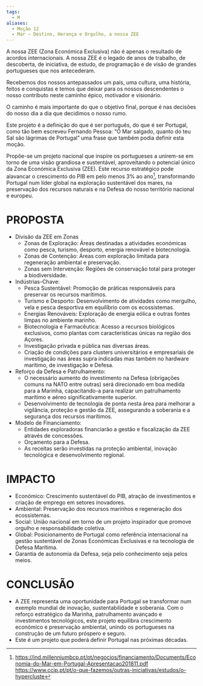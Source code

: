 ```yaml
---
tags:
  - M
aliases:
  - Moção 12
  - Mar — Destino, Herança e Orgulho, a nossa ZEE
---
```

A nossa ZEE (Zona Económica Exclusiva) não é apenas o resultado de acordos internacionais. A nossa ZEE é o legado de anos de trabalho, de descoberta, de iniciativa, de estudo, de programação e de visão de grandes portugueses que nos antecederam.

Recebemos dos nossos antepassados um país, uma cultura, uma história, feitos e conquistas e temos que deixar para os nossos descendentes o nosso contributo neste caminho épico, motivador e visionário.

O caminho é mais importante do que o objetivo final, porque é nas decisões do nosso dia a dia que decidimos o nosso rumo.

Este projeto é a definição do que é ser português, do que é ser Portugal, como tão bem escreveu Fernando Pessoa: “Ó Mar salgado, quanto do teu Sal são lágrimas de Portugal” uma frase que também podia definir esta moção.

Propõe-se um projeto nacional que inspire os portugueses a unirem-se em torno de uma visão grandiosa e sustentável, aproveitando o potencial único da Zona Económica Exclusiva (ZEE). Este recurso estratégico pode alavancar o crescimento do PIB em pelo menos 3% ao ano[^1], transformando Portugal num líder global na exploração sustentável dos mares, na preservação dos recursos naturais e na Defesa do nosso território nacional e europeu.

[^1]: https://ind.millenniumbcp.pt/pt/negocios/financiamento/Documents/Economia-do-Mar-em-Portugal-Apresentacao201811.pdf
https://www.ccip.pt/pt/o-que-fazemos/outras-iniciativas/estudos/o-hypercluste

# PROPOSTA

- Divisão da ZEE em Zonas
	- Zonas de Exploração: Áreas destinadas a atividades económicas como pesca, turismo, desporto, energia renovável e biotecnologia.
	- Zonas de Contenção: Áreas com exploração limitada para regeneração ambiental e preservação.
	- Zonas sem Intervenção: Regiões de conservação total para proteger a biodiversidade.
- Indústrias-Chave:
	- Pesca Sustentável: Promoção de práticas responsáveis para preservar os recursos marítimos.
	- Turismo e Desporto: Desenvolvimento de atividades como mergulho, vela e pesca desportiva em equilíbrio com os ecossistemas.
	- Energias Renováveis: Exploração de energia eólica e outras fontes limpas no ambiente marinho.
	- Biotecnologia e Farmacêutica: Acesso a recursos biológicos exclusivos, como plantas com características únicas na região dos Açores.
	- Investigação privada e pública nas diversas áreas.
	- Criação de condições para clusters universitários e empresariais de investigação nas áreas supra indicadas mas também no hardware marítimo, de investigação e Defesa.
- Reforço da Defesa e Patrulhamento:
	- O necessário aumento do investimento na Defesa (obrigações comuns na NATO entre outras) será direcionado em boa medida para a Marinha, capacitando-a para realizar um patrulhamento marítimo e aéreo significativamente superior.
	- Desenvolvimento de tecnologia de ponta nesta área para melhorar a vigilância, proteção e gestão da ZEE, assegurando a soberania e a segurança dos recursos marítimos.
- Modelo de Financiamento:
	- Entidades exploradoras financiarão a gestão e fiscalização da ZEE através de concessões.
	- Orçamento para a Defesa.
	- As receitas serão investidas na proteção ambiental, inovação tecnológica e desenvolvimento regional.

# IMPACTO

- Económico: Crescimento sustentável do PIB, atração de investimentos e criação de emprego em setores inovadores.
- Ambiental: Preservação dos recursos marinhos e regeneração dos ecossistemas.
- Social: União nacional em torno de um projeto inspirador que promove orgulho e responsabilidade coletiva.
- Global: Posicionamento de Portugal como referência internacional na gestão sustentável de Zonas Económicas Exclusivas e na tecnologia de Defesa Marítima.
- Garantia de autonomia da Defesa, seja pelo conhecimento seja pelos meios.

# CONCLUSÃO

- A ZEE representa uma oportunidade para Portugal se transformar num exemplo mundial de inovação, sustentabilidade e soberania. Com o reforço estratégico da Marinha, patrulhamento avançado e investimentos tecnológicos, este projeto equilibra crescimento económico e preservação ambiental, unindo os portugueses na construção de um futuro próspero e seguro.
- Este é um projeto que poderá definir Portugal nas próximas décadas.